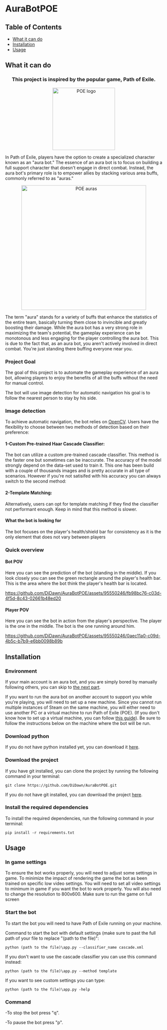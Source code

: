 # AuraBotPOE

## Table of Contents
- [What it can do](#what-it-can-do)
- [Installation](#installation)
- [Usage](#usage)



## What it can do

<h3 align="center">
    This project is inspired by the popular game, Path of Exile.
</h3>

<p align="center">
    <img width="200" src="https://github.com/DiDawn/AuraBotPOE/assets/95550246/ce1fde18-0ccd-4259-a4d0-be880164e4a3" alt="POE logo">
</p>
In Path of Exile, players have the option to create a specialized character known as an "aura bot."
The essence of an aura bot is to focus on building a full support character that doesn't engage in
direct combat. Instead, the aura bot's primary role is to empower allies by stacking various area buffs,
commonly referred to as "auras."

<p align="center">
    <img width="400" src="https://github.com/DiDawn/AuraBotPOE/assets/95550246/622fd0d7-509b-4172-a39c-5a324bc782bc" alt="POE auras">
</p>

The term "aura" stands for a variety of buffs that enhance the statistics of the entire team,
basically turning them close to invincible and greatly boosting their damage.
While the aura bot has a very strong role in maximizing the team's potential,
the gameplay experience can be monotonous and less engaging for the player controlling the aura bot.
This is due to the fact that, as an aura bot, you aren't actively involved in direct combat. You're just
standing there buffing everyone near you.

### Project Goal
The goal of this project is to automate the gameplay experience of an aura bot,
allowing players to enjoy the benefits of all the buffs without the need for manual control.


The bot will use image detection for automatic navigation his goal is to follow the nearest person to stay by his side.


### Image detection
To achieve automatic navigation, the bot relies on [OpenCV](https://opencv.org/).
Users have the flexibility to choose between two methods of detection based on their preference:

#### 1-Custom Pre-trained Haar Cascade Classifier:

The bot can utilize a custom pre-trained cascade classifier.
This method is the faster one but sometimes can be inaccurate. The accuracy of the model strongly depend on
the data-set used to train it. This one has been build with a couple of thousands images and is pretty accurate in 
all type of scenarios. However if you're not satisifed with his accuracy you can always switch to the second method:


#### 2-Template Matching:

Alternatively, users can opt for template matching if they find the classifier not performant enough. Keep in mind
that this method is slower.

#### What the bot is looking for
The bot focuses on the player's health/shield bar for consistency as 
it is the only element that does not vary 
between players


### Quick overview

#### Bot POV

Here you can see the prediction of the bot (standing in the middle).
If you look closely you can see the green rectangle around the player's health bar.
This is the area where the bot think the player's health bar is located.

https://github.com/DiDawn/AuraBotPOE/assets/95550246/fb98bc76-c03d-4f5d-8c43-02661b48ed20

#### Player POV

Here you can see the bot in action from the player's perspective.
The player is the one in the middle. The bot is the one running around him.

https://github.com/DiDawn/AuraBotPOE/assets/95550246/0aec11a0-c09d-4b5c-b7b9-e6bb0098b89b



## Installation
### Environment
If your main account is an aura bot, and you are simply bored by manually following others, you can skip to [the next part](#download-python).

If you want to run the aura bot on another account to support you while you're playing,
you will need to set up a new machine. Since you cannot run multiple instances of Steam on the same machine,
you will either need to use another PC or a virtual machine to run Path of Exile (POE).
(If you don't know how to set up a virtual machine, you can follow [this guide](https://techcommunity.microsoft.com/t5/educator-developer-blog/step-by-step-how-to-create-a-windows-11-vm-on-hyper-v-via/ba-p/3754100)).
Be sure to follow the instructions below on the machine where the bot will be run.

### Download python
If you do not have python installed yet, you can download it [here](https://www.python.org/downloads/). 

### Download the project
If you have git installed, you can clone the project by running the following command in your terminal:

```git clone https://github.com/DiDawn/AuraBotPOE.git```

If you do not have git installed, you can download the project [here](https://github.com/DiDawn/AuraBotPOE/zipball/master/).

### Install the required dependencies
To install the required dependencies, run the following command in your terminal:

```pip install -r requirements.txt```



## Usage

### In game settings

To ensure the bot works properly, you will need to adjust some settings in game.
To minimize the impact of rendering the game the bot as been trained on specific low video settings.
You will need to set all video settings to minimum in game if you want the bot to work properly.
You will also need to change the resolution to 800x600.
Make sure to run the game on full screen


### Start the bot

To start the bot you will need to have Path of Exile running on your machine.

Command to start the bot with default settings (make sure to past the full path of your file to replace "(path to the file)":

````python (path to the file)\app.py --classifier_name cascade.xml````

If you don't want to use the cascade classifier you can use this command instead:

````python (path to the file)\app.py --method template````

If you want to see custom settings you can type:

````python (path to the file)\app.py -help````


### Command

-To stop the bot press "q".

-To pause the bot press "p".
